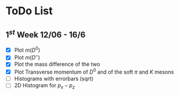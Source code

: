 # ToDo List

## $1^{st}$ Week 12/06 - 16/6
- [x] Plot $m(D^0)$
- [x] Plot $m(D^\star)$
- [x] Plot the mass difference of the two
- [x] Plot Transverse momentum of $D^0$ and of the soft $\pi$ and $K$ mesons
- [ ] Histograms with errorbars (sqrt)
- [ ] 2D Histogram for $p_x - p_z$
